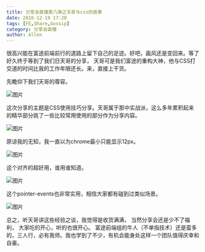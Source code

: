 ```yaml
---
title: 分享会直播第八弹之天哥与css的故事
date: 2016-12-19 17:20
tags: [FE,Share,Gossip]
category: 分享会直播
author: Allen
---
```


很高兴能在富途前端前行的道路上留下自己的足迹。好吧，画风还是变回来。等了好久终于等到了我们日天哥的分享， 天哥可是我们富途的重构大神，他与CSS打交道的时间比我的工作年限还长。来，直接上干货。

<!--more-->

先瞻仰下我们天哥的尊容。

![图片](/images/share/8-1.jpg)

这次分享的主题是CSS使用技巧分享。天哥属于那中实战派，这么多年累积起来的精华部分挑了一些比较常用使用的部分作为分享内容。

![图片](/images/share/8-3.png)

原谅我的无知，我一直以为chrome最小只能显示12px。

![图片](/images/share/8-4.png)

这个对齐的超好用，谁用谁知道。

![图片](/images/share/8-5.png)

这个pointer-events也非常实用，相信大家都有碰到过类似场景。

![图片](/images/share/8-6.png)

总之，听天哥讲这些经验之谈，我觉得是收货满满， 当然分享会还是少不了福利， 大家吃的开心，听的也很开心。
富途前端组的牛人（不单指技术）还是蛮多的，三人行，必有我师。我也学到了不少，有机会能身处这样一个团队值得庆幸和自豪。











